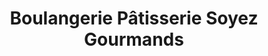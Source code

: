 ---
title: "Boulangerie Pâtisserie Soyez Gourmands"
url: /montmedy/boulangerie-patisserie-soyez-gourmands/
shop: pâtisserie
---